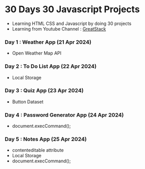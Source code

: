 # 30 Days 30 Javascript Projects
- Learning HTML CSS and Javascript by doing 30 projects
- Learning from Youtube Channel : [GreatStack](https://youtube.com/playlist?list=PLjwm_8O3suyOgDS_Z8AWbbq3zpCmR-WE9&si=u6LPuvPygklrtoL8)

### Day 1 : Weather App (21 Apr 2024)
- Open Weather Map API

### Day 2 : To Do List App (22 Apr 2024)
- Local Storage

### Day 3 : Quiz App (23 Apr 2024)
- Button Dataset

### Day 4 : Password Generator App (24 Apr 2024)
- document.execCommand();

### Day 5 : Notes App (25 Apr 2024)
- contenteditable attribute
- Local Storage
- document.execCommand();